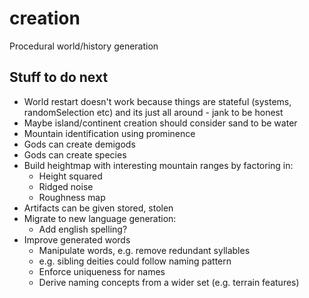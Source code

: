 # creation

Procedural world/history generation

## Stuff to do next

- World restart doesn't work because things are stateful (systems, randomSelection etc) and its just all around - jank to be honest
- Maybe island/continent creation should consider sand to be water
- Mountain identification using prominence
- Gods can create demigods
- Gods can create species
- Build heightmap with interesting mountain ranges by factoring in:
  - Height squared
  - Ridged noise
  - Roughness map
- Artifacts can be given stored, stolen
- Migrate to new language generation:
  - Add english spelling?
- Improve generated words
  - Manipulate words, e.g. remove redundant syllables
  - e.g. sibling deities could follow naming pattern
  - Enforce uniqueness for names
  - Derive naming concepts from a wider set (e.g. terrain features)
